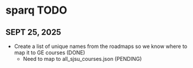# sparq TODO

## SEPT 25, 2025
- Create a list of unique names from the roadmaps so we know where to map it to GE courses (DONE)
  - Need to map to all_sjsu_courses.json (PENDING)